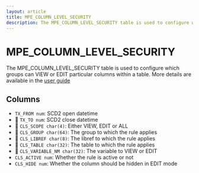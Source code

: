 ```yaml
---
layout: article
title: MPE_COLUMN_LEVEL_SECURITY
description: The MPE_COLUMN_LEVEL_SECURITY table is used to configure which groups can VIEW or EDIT particular columns within a table
---
```


# MPE_COLUMN_LEVEL_SECURITY

The MPE_COLUMN_LEVEL_SECURITY table is used to configure which groups can VIEW or EDIT particular columns within a table.  More details are available in the [user guide](/column-level-security.md)

## Columns

 - `TX_FROM num`: SCD2 open datetime
 - 🔑 `TX_TO num`: SCD2 close datetime
 - 🔑 `CLS_SCOPE char(4)`: Either VIEW, EDIT or ALL
 - 🔑 `CLS_GROUP char(64)`: The group to which the rule applies
 - 🔑 `CLS_LIBREF char(8)`: The libref to which the rule applies
 - 🔑 `CLS_TABLE char(32)`: The table to which the rule applies
 - 🔑 `CLS_VARIABLE_NM char(32)`: The variable to VIEW or EDIT
 - `CLS_ACTIVE num`: Whether the rule is active or not
 - `CLS_HIDE num`: Whether the column should be hidden in EDIT mode
